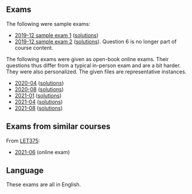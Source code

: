 ## Exams

The following were sample exams:

* [2019-12 sample exam 1](2019-12-sample-1/exam.pdf) ([solutions](2019-12-sample-1/solution.pdf))
* [2019-12 sample exam 2](2019-12-sample-2/exam.pdf) ([solutions](2019-12-sample-2/solution.pdf)).
  Question 6 is no longer part of course content.

The following exams were given as open-book online exams.
Their questions thus differ from a typical in-person exam and are a bit harder.
They were also personalized.
The given files are representative instances.

* [2020-04](2020-04/exam.pdf) ([solutions](2020-04/solution.pdf))
* [2020-08](2020-08/exam.pdf) ([solutions](2020-08/solution.pdf))
* [2021-01](2021-01/exam.pdf) ([solutions](2021-01/solution.pdf))
* [2021-04](2021-04/exam.pdf) ([solutions](2021-04/solution.pdf))
* [2021-08](2021-08/exam.pdf) ([solutions](2021-08/solution.pdf))

## Exams from similar courses

From [LET375](../LET375):

* [2021-06](../LET375/2021-06) (online exam)

## Language

These exams are all in English.
